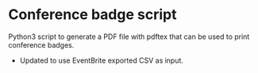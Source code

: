 # Conference badge script

Python3 script to generate a PDF file with pdftex that can be used to print conference badges.


* Updated to use EventBrite exported CSV as input.
